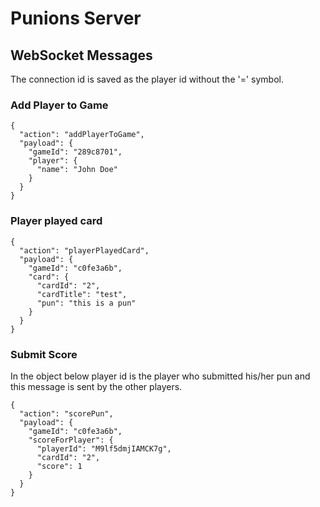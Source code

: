 # Punions Server


## WebSocket Messages
The connection id is saved as the player id without the '=' symbol.

### Add Player to Game
```
{
  "action": "addPlayerToGame",
  "payload": {
    "gameId": "289c8701",
    "player": {
      "name": "John Doe"
    }
  }
}
```

### Player played card
```
{
  "action": "playerPlayedCard",
  "payload": {
    "gameId": "c0fe3a6b",
    "card": {
      "cardId": "2",
      "cardTitle": "test",
      "pun": "this is a pun"
    }
  }
}
```

### Submit Score
In the object below player id is the player who submitted his/her pun and this message is sent by the
other players.
```
{
  "action": "scorePun",
  "payload": {
    "gameId": "c0fe3a6b",
    "scoreForPlayer": {
      "playerId": "M9lf5dmjIAMCK7g",
      "cardId": "2",
      "score": 1
    }
  }
}
```
